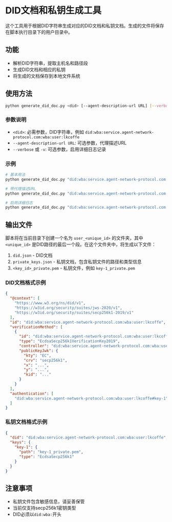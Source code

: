 # DID文档和私钥生成工具

这个工具用于根据DID字符串生成对应的DID文档和私钥文档。生成的文件将保存在脚本执行目录下的用户目录中。

## 功能

- 解析DID字符串，提取主机名和路径段
- 生成DID文档和相应的私钥
- 将生成的文档保存到本地文件系统

## 使用方法

```bash
python generate_did_doc.py <did> [--agent-description-url URL] [--verbose]
```

### 参数说明

- `<did>`: 必需参数，DID字符串，例如 `did:wba:service.agent-network-protocol.com:wba:user:lkcoffe`
- `--agent-description-url URL`: 可选参数，代理描述URL
- `--verbose` 或 `-v`: 可选参数，启用详细日志记录

### 示例

```bash
# 基本用法
python generate_did_doc.py "did:wba:service.agent-network-protocol.com:wba:user:lkcoffe"

# 带代理描述URL
python generate_did_doc.py "did:wba:service.agent-network-protocol.com:wba:user:lkcoffe" --agent-description-url "https://example.com/agent.json"

# 启用详细日志
python generate_did_doc.py "did:wba:service.agent-network-protocol.com:wba:user:lkcoffe" -v
```

## 输出文件

脚本将在当前目录下创建一个名为 `user_<unique_id>` 的文件夹，其中 `<unique_id>` 是DID路径的最后一个段。在这个文件夹中，将生成以下文件：

1. `did.json` - DID文档
2. `private_keys.json` - 私钥文档，包含私钥文件的路径和类型信息
3. `<key_id>_private.pem` - 私钥文件，例如 `key-1_private.pem`

### DID文档格式示例

```json
{
  "@context": [
    "https://www.w3.org/ns/did/v1",
    "https://w3id.org/security/suites/jws-2020/v1",
    "https://w3id.org/security/suites/secp256k1-2019/v1"
  ],
  "id": "did:wba:service.agent-network-protocol.com:wba:user:lkcoffe",
  "verificationMethod": [
    {
      "id": "did:wba:service.agent-network-protocol.com:wba:user:lkcoffe#key-1",
      "type": "EcdsaSecp256k1VerificationKey2019",
      "controller": "did:wba:service.agent-network-protocol.com:wba:user:lkcoffe",
      "publicKeyJwk": {
        "kty": "EC",
        "crv": "secp256k1",
        "x": "...",
        "y": "...",
        "kid": "..."
      }
    }
  ],
  "authentication": [
    "did:wba:service.agent-network-protocol.com:wba:user:lkcoffe#key-1"
  ]
}
```

### 私钥文档格式示例

```json
{
  "did": "did:wba:service.agent-network-protocol.com:wba:user:lkcoffe",
  "keys": {
    "key-1": {
      "path": "key-1_private.pem",
      "type": "EcdsaSecp256k1"
    }
  }
}
```

## 注意事项

- 私钥文件包含敏感信息，请妥善保管
- 当前仅支持secp256k1密钥类型
- DID必须以`did:wba:`开头
